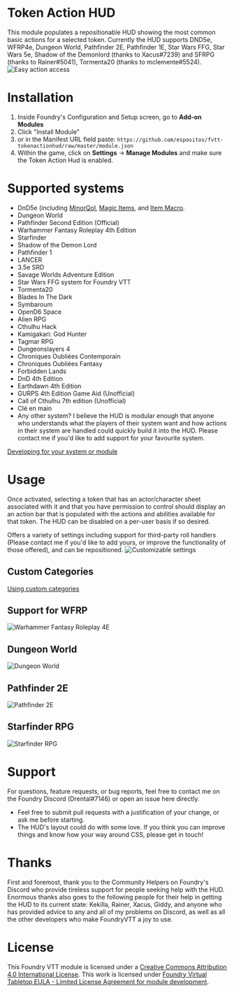 # Token Action HUD

This module populates a repositionable HUD showing the most common basic actions for a selected token. Currently the HUD supports DND5e, WFRP4e, Dungeon World, Pathfinder 2E, Pathfinder 1E, Star Wars FFG, Star Wars 5e, Shadow of the Demonlord (thanks to Xacus#7239) and SFRPG (thanks to Rainer#5041), Tormenta20 (thanks to mclemente#5524).
![Easy action access](.github/readme/tah-dnd5e.gif)

# Installation

1. Inside Foundry's Configuration and Setup screen, go to **Add-on Modules**
2. Click "Install Module"
3. or in the Manifest URL field paste: `https://github.com/espositos/fvtt-tokenactionhud/raw/master/module.json`
4. Within the game, click on **Settings** -> **Manage Modules** and make sure the Token Action Hud is enabled.

# Supported systems

- DnD5e (including [MinorQol](https://gitlab.com/tposney/minor-qol), [Magic Items](https://gitlab.com/riccisi/foundryvtt-magic-items/), and [Item Macro](https://github.com/Kekilla0/Item-Macro).
- Dungeon World
- Pathfinder Second Edition (Official)
- Warhammer Fantasy Roleplay 4th Edition
- Starfinder
- Shadow of the Demon Lord
- Pathfinder 1
- LANCER
- 3.5e SRD
- Savage Worlds Adventure Edition
- Star Wars FFG system for Foundry VTT
- Tormenta20
- Blades In The Dark
- Symbaroum
- OpenD6 Space
- Alien RPG
- Cthulhu Hack
- Kamigakari: God Hunter
- Tagmar RPG
- Dungeonslayers 4
- Chroniques Oubliées Contemporain
- Chroniques Oubliées Fantasy
- Forbidden Lands
- DnD 4th Edition
- Earthdawn 4th Edition
- GURPS 4th Edition Game Aid (Unofficial)
- Call of Cthulhu 7th edition (Unofficial)
- Clé en main
- Any other system? I believe the HUD is modular enough that anyone who understands what the players of their system want and how actions in their system are handled could quickly build it into the HUD. Please contact me if you'd like to add support for your favourite system.

[Developing for your system or module](adding_systems.md)

# Usage

Once activated, selecting a token that has an actor/character sheet associated with it and that you have permission to control should display an an action bar that is populated with the actions and abilities available for that token. The HUD can be disabled on a per-user basis if so desired.

Offers a variety of settings including support for third-party roll handlers (Please contact me if you'd like to add yours, or improve the functionality of those offered), and can be repositioned.
![Customizable settings](.github/readme/tah-settings_and_repositioning.gif)

## Custom Categories

[Using custom categories](custom_categories.md)

## Support for WFRP

![Warhammer Fantasy Roleplay 4E](.github/readme/tah-wfrp.gif)

## Dungeon World

![Dungeon World](.github/readme/tah-dungeonworld.gif)

## Pathfinder 2E

![Pathfinder 2E](.github/readme/tah-pf2e.gif)

## Starfinder RPG

![Starfinder RPG](.github/readme/tah-sfrpg.gif)

# Support

For questions, feature requests, or bug reports, feel free to contact me on the Foundry Discord (Drental#7146) or open an issue here directly.

- Feel free to submit pull requests with a justification of your change, or ask me before starting.
- The HUD's layout could do with some love. If you think you can improve things and know how your way around CSS, please get in touch!

# Thanks

First and foremost, thank you to the Community Helpers on Foundry's Discord who provide tireless support for people seeking help with the HUD.
Enormous thanks also goes to the following people for their help in getting the HUD to its current state:
Kekilla, Rainer, Xacus, Giddy, and anyone who has provided advice to any and all of my problems on Discord, as well as all the other developers who make FoundryVTT a joy to use.

# License

This Foundry VTT module is licensed under a [Creative Commons Attribution 4.0 International License](https://creativecommons.org/licenses/by/4.0/).
This work is licensed under [Foundry Virtual Tabletop EULA - Limited License Agreement for module development](https://foundryvtt.com/article/license/).
